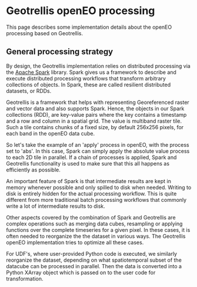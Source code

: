 # Geotrellis openEO processing

This page describes some implementation details about the openEO processing based on Geotrellis.

## General processing strategy

By design, the Geotrellis implementation relies on distributed processing via the [Apache Spark](https://spark.apache.org)
library. Spark gives us a framework to describe and execute distributed processing workflows that transform arbitrary collections
of objects. In Spark, these are called resilient distributed datasets, or RDDs.

Geotrellis is a framework that helps with representing Georeferenced raster and vector data and also supports Spark.
Hence, the objects in our Spark collections (RDD), are key-value pairs where the key contains a timestamp and
a row and column in a spatial grid. The value is multiband raster tile. Such a tile contains chunks of a
fixed size, by default 256x256 pixels, for each band in the openEO data cube.

So let's take the example of an 'apply' process in openEO, with the process set to 'abs'. In
this case, Spark can simply apply the absolute value process to each 2D tile in parallel. If a chain of processes is applied,
Spark and Geotrellis functionality is used to make sure that this all happens as efficiently as possible.

An important feature of Spark is that intermediate results are kept in memory whenever possible and only spilled to disk
when needed. Writing to disk is entirely hidden for the actual processing workflow. This is quite different from more traditional
batch processing workflows that commonly write a lot of intermediate results to disk.

Other aspects covered by the combination of Spark and Geotrellis are complex operations such as merging data cubes, resampling
or applying functions over the complete timeseries for a given pixel. In these cases, it is often needed to reorganize the
the dataset in various ways. The Geotrellis openEO implementation tries to optimize all these cases.

For UDF's, where user-provided Python code is executed, we similarly reorganize the dataset, depending on what
spatiotemporal subset of the datacube can be processed in parallel. Then the data is converted into a Python XArray object
which is passed on to the user code for transformation.
